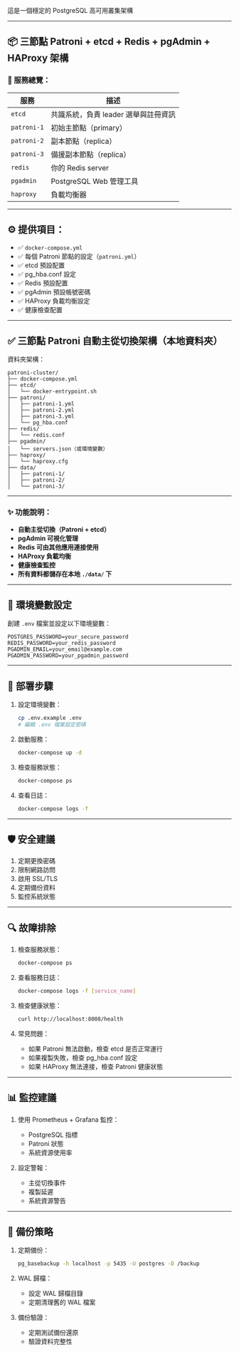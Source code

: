這是一個穩定的 PostgreSQL 高可用叢集架構

---

## 📦 三節點 Patroni + etcd + Redis + pgAdmin + HAProxy 架構

### 🧱 服務總覽：

| 服務 | 描述 |
|------|------|
| `etcd` | 共識系統，負責 leader 選舉與註冊資訊 |
| `patroni-1` | 初始主節點（primary） |
| `patroni-2` | 副本節點（replica） |
| `patroni-3` | 備援副本節點（replica） |
| `redis` | 你的 Redis server |
| `pgadmin` | PostgreSQL Web 管理工具 |
| `haproxy` | 負載均衡器 |

---

## ⚙️ 提供項目：

- ✅ `docker-compose.yml`
- ✅ 每個 Patroni 節點的設定（`patroni.yml`）
- ✅ etcd 預設配置
- ✅ pg_hba.conf 設定
- ✅ Redis 預設配置
- ✅ pgAdmin 預設帳號密碼
- ✅ HAProxy 負載均衡設定
- ✅ 健康檢查配置

---

## ✅ 三節點 Patroni 自動主從切換架構（本地資料夾）

資料夾架構：

```
patroni-cluster/
├── docker-compose.yml
├── etcd/
│   └── docker-entrypoint.sh
├── patroni/
│   ├── patroni-1.yml
│   ├── patroni-2.yml
│   ├── patroni-3.yml
│   └── pg_hba.conf
├── redis/
│   └── redis.conf
├── pgadmin/
│   └── servers.json（或環境變數）
├── haproxy/
│   └── haproxy.cfg
├── data/
│   ├── patroni-1/
│   ├── patroni-2/
│   └── patroni-3/
```

---

### ✨ 功能說明：

- **自動主從切換（Patroni + etcd）**
- **pgAdmin 可視化管理**
- **Redis 可由其他應用連接使用**
- **HAProxy 負載均衡**
- **健康檢查監控**
- **所有資料都儲存在本地 `./data/` 下**

---

## 🔐 環境變數設定

創建 `.env` 檔案並設定以下環境變數：

```env
POSTGRES_PASSWORD=your_secure_password
REDIS_PASSWORD=your_redis_password
PGADMIN_EMAIL=your_email@example.com
PGADMIN_PASSWORD=your_pgadmin_password
```

---

## 🚀 部署步驟

1. 設定環境變數：
   ```bash
   cp .env.example .env
   # 編輯 .env 檔案設定密碼
   ```

2. 啟動服務：
   ```bash
   docker-compose up -d
   ```

3. 檢查服務狀態：
   ```bash
   docker-compose ps
   ```

4. 查看日誌：
   ```bash
   docker-compose logs -f
   ```

---

## 🛡️ 安全建議

1. 定期更換密碼
2. 限制網路訪問
3. 啟用 SSL/TLS
4. 定期備份資料
5. 監控系統狀態

---

## 🔍 故障排除

1. 檢查服務狀態：
   ```bash
   docker-compose ps
   ```

2. 查看服務日誌：
   ```bash
   docker-compose logs -f [service_name]
   ```

3. 檢查健康狀態：
   ```bash
   curl http://localhost:8008/health
   ```

4. 常見問題：
   - 如果 Patroni 無法啟動，檢查 etcd 是否正常運行
   - 如果複製失敗，檢查 pg_hba.conf 設定
   - 如果 HAProxy 無法連接，檢查 Patroni 健康狀態

---

## 📊 監控建議

1. 使用 Prometheus + Grafana 監控：
   - PostgreSQL 指標
   - Patroni 狀態
   - 系統資源使用率

2. 設定警報：
   - 主從切換事件
   - 複製延遲
   - 系統資源警告

---

## 🔄 備份策略

1. 定期備份：
   ```bash
   pg_basebackup -h localhost -p 5435 -U postgres -D /backup
   ```

2. WAL 歸檔：
   - 設定 WAL 歸檔目錄
   - 定期清理舊的 WAL 檔案

3. 備份驗證：
   - 定期測試備份還原
   - 驗證資料完整性
